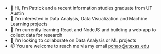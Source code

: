- 👋 Hi, I’m Patrick and a recent information studies graduate from UT Austin
- 👀 I’m interested in Data Analysis, Data Visualization and Machine Learning projects
- 🌱 I’m currently learning React and NodeJS and building a web app to collect data for research
- 💞️ I’m looking to collaborate on Data Analysis or ML projects 
- 📫 You are welcome to reach me via my email pchao@utexas.edu
